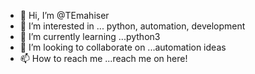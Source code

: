 - 👋 Hi, I’m @TEmahiser
- 👀 I’m interested in ... python, automation, development
- 🌱 I’m currently learning ...python3
- 💞️ I’m looking to collaborate on ...automation ideas
- 📫 How to reach me ...reach me on here!

<!---
TEmahiser/TEmahiser is a ✨ special ✨ repository because its `README.md` (this file) appears on your GitHub profile.
You can click the Preview link to take a look at your changes.
--->
